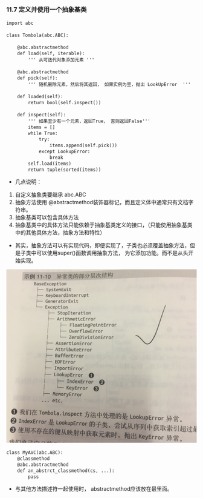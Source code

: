

### 11.7 定义并使用一个抽象基类
```
import abc

class Tombola(abc.ABC):

    @abc.abstractmethod
    def load(self, iterable):
        ''' 从可迭代对象添加元素 '''

    @abc.abstractmethod
    def pick(self):
        ''' 随机删除元素，然后将其返回， 如果实例为空，抛出 LookUpError  '''

    def loaded(self):
        return bool(self.inspect())

    def inspect(self):
        ''' 如果至少有一个元素，返回True， 否则返回False'''
        items = []
        while True:
            try:
                items.append(self.pick())
            except LookupError:
                break
        self.load(items)
        return tuple(sorted(items))
```
* 几点说明：
1. 自定义抽象类要继承 abc.ABC
2. 抽象方法使用 @abstractmethod装饰器标记，而且定义体中通常只有文档字符串。
3. 抽象基类可以包含具体方法
4. 抽象基类中的具体方法只能依赖于抽象基类定义的接口，（只能使用抽象基类中的其他具体方法，抽象方法和特性）

* 其实，抽象方法可以有实现代码，即便实现了，子类也必须覆盖抽象方法，但是子类中可以使用super()函数调用抽象方法，
为它添加功能。而不是从头开始实现。

![](11_接口、从协议到抽象基类/异常类.jpg)

```
class MyAVC(abc.ABC):
    @classmethod
    @abc.abstractmethod
    def an_abstrct_classmethod(cs, ...):
        pass
```
* 与其他方法描述符一起使用时， abstractmethod应该放在最里面。